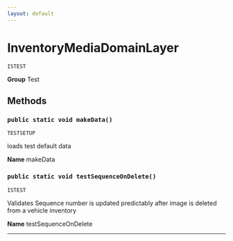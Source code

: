 ```yaml
---
layout: default
---
```

# InventoryMediaDomainLayer

`ISTEST`



**Group** Test

## Methods
### `public static void makeData()`

`TESTSETUP`

loads test default data


**Name** makeData

### `public static void testSequenceOnDelete()`

`ISTEST`

Validates Sequence number is updated predictably after image is deleted from a vehicle inventory


**Name** testSequenceOnDelete

---
